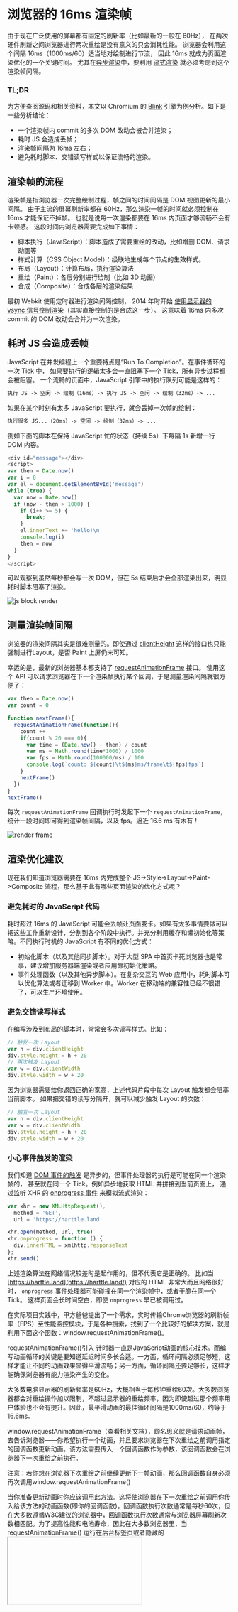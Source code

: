 # 浏览器的 16ms 渲染帧

由于现在广泛使用的屏幕都有固定的刷新率（比如最新的一般在 60Hz）， 在两次硬件刷新之间浏览器进行两次重绘是没有意义的只会消耗性能。 浏览器会利用这个间隔 16ms（1000ms/60）适当地对绘制进行节流， 因此 16ms 就成为页面渲染优化的一个关键时间。 尤其在[异步渲染](https://harttle.land/2016/11/26/dynamic-dom-render-blocking.html)中，要利用 [流式渲染](https://harttle.land/2016/11/26/static-dom-render-blocking.html) 就必须考虑到这个渲染帧间隔。

### TL;DR

为方便查阅源码和相关资料，本文以 Chromium 的 [Blink](https://chromium.googlesource.com/chromium/blink/) 引擎为例分析。如下是一些分析结论：

-   一个渲染帧内 commit 的多次 DOM 改动会被合并渲染；
-   耗时 JS 会造成丢帧；
-   渲染帧间隔为 16ms 左右；
-   避免耗时脚本、交错读写样式以保证流畅的渲染。

## 渲染帧的流程

渲染帧是指浏览器一次完整绘制过程，帧之间的时间间隔是 DOM 视图更新的最小间隔。 由于主流的屏幕刷新率都在 60Hz，那么渲染一帧的时间就必须控制在 16ms 才能保证不掉帧。 也就是说每一次渲染都要在 16ms 内页面才够流畅不会有卡顿感。 这段时间内浏览器需要完成如下事情：

-   脚本执行（JavaScript）：脚本造成了需要重绘的改动，比如增删 DOM、请求动画等
-   样式计算（CSS Object Model）：级联地生成每个节点的生效样式。
-   布局（Layout）：计算布局，执行渲染算法
-   重绘（Paint）：各层分别进行绘制（比如 3D 动画）
-   合成（Composite）：合成各层的渲染结果

最初 Webkit 使用定时器进行渲染间隔控制， 2014 年时开始 [使用显示器的 vsync 信号控制渲染](https://bugs.chromium.org/p/chromium/issues/detail?id=337617)（其实直接控制的是合成这一步）。 这意味着 16ms 内多次 commit 的 DOM 改动会合并为一次渲染。

## 耗时 JS 会造成丢帧

JavaScript 在并发编程上一个重要特点是“Run To Completion”。在事件循环的一次 Tick 中， 如果要执行的逻辑太多会一直阻塞下一个 Tick，所有异步过程都会被阻塞。 一个流畅的页面中，JavaScript 引擎中的执行队列可能是这样的：

```txt
执行 JS -> 空闲 -> 绘制（16ms）-> 执行 JS -> 空闲 -> 绘制（32ms）-> ...
```

如果在某个时刻有太多 JavaScript 要执行，就会丢掉一次帧的绘制：

```txt
执行很多 JS...（20ms）-> 空闲 -> 绘制（32ms）-> ...
```

例如下面的脚本在保持 JavaScript 忙的状态（持续 5s）下每隔 1s 新增一行 DOM 内容。

```js
<div id="message"></div>
<script>
var then = Date.now()
var i = 0
var el = document.getElementById('message')
while (true) {
  var now = Date.now()
  if (now - then > 1000) {
    if (i++ >= 5) {
      break;
    }
    el.innerText += 'hello!\n'
    console.log(i)
    then = now
  }
}
</script>
```

可以观察到虽然每秒都会写一次 DOM，但在 5s 结束后才会全部渲染出来，明显耗时脚本阻塞了渲染。

![js block render](https://images-1305186932.cos.ap-beijing.myqcloud.com/images/202305101229638.gif)

## 测量渲染帧间隔

浏览器的渲染间隔其实是很难测量的。即使通过 [clientHeight](https://harttle.land/2016/04/24/client-height-width.html) 这样的接口也只能强制进行Layout，是否 Paint 上屏仍未可知。

幸运的是，最新的浏览器基本都支持了 [requestAnimationFrame](https://developer.mozilla.org/zh-CN/docs/Web/API/Window/requestAnimationFrame) 接口。 使用这个 API 可以请求浏览器在下一个渲染帧执行某个回调，于是测量渲染间隔就很方便了：

```js
var then = Date.now()
var count = 0

function nextFrame(){
  requestAnimationFrame(function(){
    count ++
    if(count % 20 === 0){
      var time = (Date.now() - then) / count
      var ms = Math.round(time*1000) / 1000
      var fps = Math.round(100000/ms) / 100
      console.log(`count: ${count}\t${ms}ms/frame\t${fps}fps`)
    }
    nextFrame()
  })
}
nextFrame()
```

每次 `requestAnimationFrame` 回调执行时发起下一个 `requestAnimationFrame`，统计一段时间即可得到渲染帧间隔，以及 fps。逼近 16.6 ms 有木有！

![render frame](https://images-1305186932.cos.ap-beijing.myqcloud.com/images/202305101229988.gif)

## 渲染优化建议

现在我们知道浏览器需要在 16ms 内完成整个 JS->Style->Layout->Paint->Composite 流程，那么基于此有哪些页面渲染的优化方式呢？

### 避免耗时的 JavaScript 代码

耗时超过 16ms 的 JavaScript 可能会丢帧让页面变卡。如果有太多事情要做可以把这些工作重新设计，分割到各个阶段中执行。并充分利用缓存和懒初始化等策略。不同执行时机的 JavaScript 有不同的优化方式：

-   初始化脚本（以及其他同步脚本）。对于大型 SPA 中首页卡死浏览器也是常事，建议增加服务器端渲染或者应用懒初始化策略。
-   事件处理函数（以及其他异步脚本）。在复杂交互的 Web 应用中，耗时脚本可以优化算法或者迁移到 Worker 中。Worker 在移动端的兼容性已经不很错了，可以生产环境使用。

### 避免交错读写样式

在编写涉及到布局的脚本时，常常会多次读写样式。比如：

```js
// 触发一次 Layout
var h = div.clientHeight
div.style.height = h + 20
// 再次触发 Layout
var w = div.clientWidth
div.style.width = w + 20
```

因为浏览器需要给你返回正确的宽高，上述代码片段中每次 Layout 触发都会阻塞当前脚本。 如果把交错的读写分隔开，就可以减少触发 Layout 的次数：

```js
// 触发一次 Layout
var h = div.clientHeight
var w = div.clientWidth
div.style.height = h + 20
div.style.width = w + 20
```

### 小心事件触发的渲染

我们知道 [DOM 事件的触发](https://developer.mozilla.org/zh-CN/docs/Web/API/EventTarget/dispatchEvent) 是异步的，但事件处理器的执行是可能在同一个渲染帧的， 甚至就在同一个 Tick。例如异步地获取 HTML 并拼接到当前页面上， 通过监听 XHR 的 [onprogress 事件](https://developer.mozilla.org/zh-CN/docs/Web/API/XMLHttpRequestEventTarget/onprogress) 来模拟流式渲染：

```js
var xhr = new XMLHttpRequest(),
  method = 'GET',
  url = 'https://harttle.land'

xhr.open(method, url, true)
xhr.onprogress = function () {
  div.innerHTML = xmlhttp.responseText
};
xhr.send()
```

上述渲染算法在网络情况较差时是起作用的，但不代表它是正确的。 比如当 [https://harttle.land](https://harttle.land/) 对应的 HTML 非常大而且网络很好时， `onprogress` 事件处理器可能碰撞在同一个渲染帧中，或者干脆在同一个 Tick。 这样页面会长时间空白，即使 `onprogress` 早已被调用过。

在实际项目实践中，甲方爸爸提出了一个需求，实时传输Chrome浏览器的刷新帧率（FPS）至性能监控模块，于是各种搜索，找到了一个比较好的解决方案，就是利用下面这个函数：window.requestAnimationFrame()。

requestAnimationFrame()引入
计时器一直是JavaScript动画的核心技术。而编写动画循环的关键是要知道延迟时间多长合适。一方面，循环间隔必须足够短，这样才能让不同的动画效果显得平滑流畅；另一方面，循环间隔还要足够长，这样才能确保浏览器有能力渲染产生的变化。

大多数电脑显示器的刷新频率是60Hz，大概相当于每秒钟重绘60次。大多数浏览器都会对重绘操作加以限制，不超过显示器的重绘频率，因为即使超过那个频率用户体验也不会有提升。因此，最平滑动画的最佳循环间隔是1000ms/60，约等于16.6ms。

window.requestAnimationFrame（查看相关文档），顾名思义就是请求动画帧，去告诉浏览器——你希望执行一个动画，并且要求浏览器在下次重绘之前调用指定的回调函数更新动画。该方法需要传入一个回调函数作为参数，该回调函数会在浏览器下一次重绘之前执行。

注意：若你想在浏览器下次重绘之前继续更新下一帧动画，那么回调函数自身必须再次调用window.requestAnimationFrame()

当你准备更新动画时你应该调用此方法。这将使浏览器在下一次重绘之前调用你传入给该方法的动画函数(即你的回调函数)。回调函数执行次数通常是每秒60次，但在大多数遵循W3C建议的浏览器中，回调函数执行次数通常与浏览器屏幕刷新次数相匹配。为了提高性能和电池寿命，因此在大多数浏览器里，当requestAnimationFrame() 运行在后台标签页或者隐藏的<iframe> 里时，requestAnimationFrame() 会被暂停调用以提升性能和电池寿命。

回调函数会被传入DOMHighResTimeStamp参数，DOMHighResTimeStamp指示由RequestAnimationFrame（）排队的回调开始触发的时间。指示当前被 requestAnimationFrame() 排序的回调函数被触发的时间。在同一个帧中的多个回调函数，它们每一个都会接受到一个相同的时间戳，即使在计算上一个回调函数的工作负载期间已经消耗了一些时间。该时间戳是一个十进制数，单位毫秒，最小精度为1ms(1000μs)。



# JS中window.requestAnimationFrame()获取浏览器刷新帧率FPS及相关函数rAF()

在实际项目实践中，甲方爸爸提出了一个需求，实时传输Chrome浏览器的刷新帧率（FPS）至性能监控模块，于是各种搜索，找到了一个比较好的解决方案，就是利用下面这个函数：window.requestAnimationFrame()。

## requestAnimationFrame()引入

计时器一直是JavaScript动画的核心技术。而编写动画循环的关键是要知道延迟时间多长合适。一方面，循环间隔必须足够短，这样才能让不同的动画效果显得平滑流畅；另一方面，循环间隔还要足够长，这样才能确保浏览器有能力渲染产生的变化。

大多数电脑显示器的刷新频率是60Hz，大概相当于每秒钟重绘60次。大多数浏览器都会对重绘操作加以限制，不超过显示器的重绘频率，因为即使超过那个频率用户体验也不会有提升。因此，最平滑动画的最佳循环间隔是1000ms/60，约等于16.6ms。

window.requestAnimationFrame（查看相关文档），顾名思义就是请求动画帧，去告诉浏览器——你希望执行一个动画，并且要求浏览器在下次重绘之前调用指定的回调函数更新动画。该方法需要传入一个回调函数作为参数，该回调函数会在浏览器下一次重绘之前执行。

注意：若你想在浏览器下次重绘之前继续更新下一帧动画，那么回调函数自身必须再次调用window.requestAnimationFrame()

当你准备更新动画时你应该调用此方法。这将使浏览器在下一次重绘之前调用你传入给该方法的动画函数(即你的回调函数)。回调函数执行次数通常是每秒60次，但在大多数遵循W3C建议的浏览器中，回调函数执行次数通常与浏览器屏幕刷新次数相匹配。为了提高性能和电池寿命，因此在大多数浏览器里，当requestAnimationFrame() 运行在后台标签页或者隐藏的<iframe> 里时，requestAnimationFrame() 会被暂停调用以提升性能和电池寿命。

回调函数会被传入DOMHighResTimeStamp参数，DOMHighResTimeStamp指示由RequestAnimationFrame（）排队的回调开始触发的时间。指示当前被 requestAnimationFrame() 排序的回调函数被触发的时间。在同一个帧中的多个回调函数，它们每一个都会接受到一个相同的时间戳，即使在计算上一个回调函数的工作负载期间已经消耗了一些时间。该时间戳是一个十进制数，单位毫秒，最小精度为1ms(1000μs)。

## requestAnimationFrame()对比

与setTimeout和setInterval相比——

-   而setTimeout和setInterval的问题是，它们都不精确。因为javascript是单线程的，它们的内在运行机制决定了时间间隔参数实际上只是指定了把动画代码添加到浏览器UI线程队列中以等待执行的时间。如果队列前面已经加入了其他任务，那动画代码就要等前面的任务完成后再执行。
-   requestAnimationFrame采用系统时间间隔，保持最佳绘制效率，不会因为间隔时间过短，造成过度绘制，增加开销；也不会因为间隔时间太长，使用动画卡顿不流畅，让各种网页动画效果能够有一个统一的刷新机制，从而节省系统资源，提高系统性能，改善视觉效果。

## requestAnimationFrame()特点

-   requestAnimationFrame会把每一帧中的所有DOM操作集中起来，在一次重绘或回流中就完成，并且重绘或回流的时间间隔紧紧跟随浏览器的刷新频率
-   在隐藏或不可见的元素中，requestAnimationFrame将不会进行重绘或回流，这当然就意味着更少的CPU、GPU和内存使用量
-   requestAnimationFrame是由浏览器专门为动画提供的API，在运行时浏览器会自动优化方法的调用，并且如果页面不是激活状态下的话，动画会自动暂停，有效节省了CPU开销

## requestAnimationFrame()语法

```js
window.requestAnimationFrame(callback);
```

### 参数

`callback` 下一次重绘之前更新动画帧所调用的函数(即上面所说的回调函数)。该回调函数会被传入 `DOMHighResTimeStamp` 参数，该参数与 `performance.now()` 的返回值相同，它表示 `requestAnimationFrame()` 开始去执行回调函数的时刻。

### 返回值

一个 `long` 整数，请求 ID ，是回调列表中唯一的标识。是个非零值，没别的意义。你可以传这个值给 `window.cancelAnimationFrame()` 以取消回调函数。

## rAF(requestAnimationFrame)

网上很多教程里都有这个“rAF()”函数，看它的英文名全称就知道其实没什么神秘的，如果你喜欢，也可以叫“XXOO()”。因为目前，主要浏览器Firefox 23 / IE 10 / Chrome / Safari）都支持这个方法。可以用下面的方法，检查浏览器是否支持这个API。如果不支持，则自行模拟部署该方法。

```js
window.requestAnimFrame = (function(){
  return  window.requestAnimationFrame       || 
          window.webkitRequestAnimationFrame || 
          window.mozRequestAnimationFrame    || 
          window.oRequestAnimationFrame      || 
          window.msRequestAnimationFrame     || 
          function( callback ){
            window.setTimeout(callback, 1000 / 60);
          };
})();
```

## 获取浏览器刷新帧率FPS

一共两种方式：“纯`requestAnimationFrame`方式”和“`rAF()`获取方式”

两个调用方式都是直接使用如下代码：

```js
loopToGetFps();
```

### 纯requestAnimationFrame方式

获取浏览器帧率代码如下：

#### 方案一：固定时间

```js
//此代码运行于chrome版本 75.0.3770.100（正式版本）snap （64 位）
//fps variales
var frame = 0;
var allFrameCount = 0;
var lastTime = Date.now();
var lastFameTime = Date.now();
var preFps = 0;

var loopToGetFps = function () {
    var now = Date.now();  //获取当前时间
    var fs = (now - lastFameTime);  //计算时间差
    var fps = Math.round(1000 / fs); //计算帧率

    lastFameTime = now;
    // not set 0， to get FPS by recording the difference in this value at the beginning and end of the animation 
    allFrameCount++;
    frame++;

    if (now > 1000 + lastTime) {
        var fps = Math.round((frame * 1000) / (now - lastTime));
        
        if (preFps != fps) {
            console.log("fps:", fps);
            preFps = fps;
        }
        frame = 0;
        lastTime = now;
    };
    window.requestAnimationFrame(loopToGetFps);
}
```

#### 方案二：固定帧数

```js
//此代码运行于chrome版本 75.0.3770.100（正式版本）snap （64 位）
//fps variales
var frame = 0;
var allFrameCount = 0;
var lastTime = Date.now();
var lastFameTime = Date.now();
var preFps = 0;

var now = Date.now();
var fps = 0;
var sendFps = 0;

var loopToGetFps = function () {
    frame++;
    if (frame >= 60) {
        now = Date.now();
        fps = Math.round((frame * 1000) / (now - lastTime));
        console.log("fps:", fps);
        
        if (preFps != fps) {
            sendFps = "fpsNum" + fps;
            if (alexaFpsFlag) {
                sendMessage(sendFps);
            }
            preFps = fps;
        }
        frame = 0;
        lastTime = now;
    };
    window.requestAnimationFrame(loopToGetFps);
}
```

### rAF()获取浏览器刷新帧率FPS

之所以采用“rAF()”，是为了更好地适配兼容各种浏览器，获取浏览器帧率代码如下：

```js
//fps variales
var frame = 0;
var allFrameCount = 0;
var lastTime = Date.now();
var lastFameTime = Date.now();
var preFps = 0;

var rAF = function () {
    return (
        window.requestAnimationFrame ||
        window.webkitRequestAnimationFrame ||
        function (callback) {
            window.setTimeout(callback, 1000 / 60);
        }
    );
}();

var loopToGetFps = function () {
    var now = Date.now();
    var fs = (now - lastFameTime);
    var fps = Math.round(1000 / fs);

    lastFameTime = now;
    // not set 0， to get FPS by recording the difference in this value at the beginning and end of the animation 
    allFrameCount++;
    frame++;

    if (now > 1000 + lastTime) {
        var fps = Math.round((frame * 1000) / (now - lastTime));
        console.log("fps:", fps);
        
        if (preFps != fps) {
            var sendFps = "fpsNum" + fps;
            if (alexaFpsFlag) {
                sendMessage(sendFps);
            }
            preFps = fps;
        }
        frame = 0;
        lastTime = now;
    };
    rAF(loopToGetFps);
}
```




